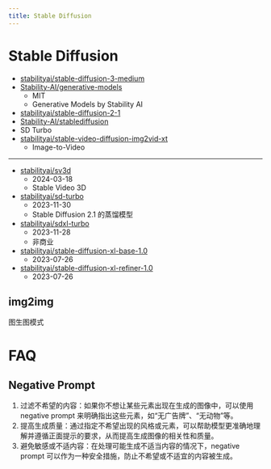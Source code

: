 ```yaml
---
title: Stable Diffusion
---
```


# Stable Diffusion

- [stabilityai/stable-diffusion-3-medium](https://huggingface.co/spaces/stabilityai/stable-diffusion-3-medium)
- [Stability-AI/generative-models](https://github.com/Stability-AI/generative-models)
  - MIT
  - Generative Models by Stability AI
- [stabilityai/stable-diffusion-2-1](https://huggingface.co/stabilityai/stable-diffusion-2-1)
- [Stability-AI/stablediffusion](https://github.com/Stability-AI/stablediffusion)
- SD Turbo
- [stabilityai/stable-video-diffusion-img2vid-xt](https://huggingface.co/stabilityai/stable-video-diffusion-img2vid-xt)
  - Image-to-Video

---

- [stabilityai/sv3d](https://huggingface.co/stabilityai/sv3d)
  - 2024-03-18
  - Stable Video 3D
- [stabilityai/sd-turbo](https://huggingface.co/stabilityai/sd-turbo)
  - 2023-11-30
  - Stable Diffusion 2.1 的蒸馏模型
- [stabilityai/sdxl-turbo](https://huggingface.co/stabilityai/sdxl-turbo)
  - 2023-11-28
  - 非商业
- [stabilityai/stable-diffusion-xl-base-1.0](https://huggingface.co/stabilityai/stable-diffusion-xl-base-1.0)
  - 2023-07-26
- [stabilityai/stable-diffusion-xl-refiner-1.0](https://huggingface.co/stabilityai/stable-diffusion-xl-refiner-1.0)
  - 2023-07-26


## img2img

图生图模式

# FAQ

## Negative Prompt

1. 过滤不希望的内容：如果你不想让某些元素出现在生成的图像中，可以使用 negative prompt 来明确指出这些元素，如“无广告牌”、“无动物”等。
1. 提高生成质量：通过指定不希望出现的风格或元素，可以帮助模型更准确地理解并遵循正面提示的要求，从而提高生成图像的相关性和质量。
1. 避免敏感或不适内容：在处理可能生成不适当内容的情况下，negative prompt 可以作为一种安全措施，防止不希望或不适宜的内容被生成。
